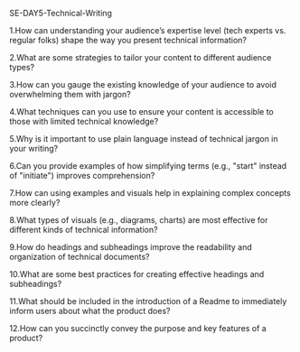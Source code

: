 SE-DAY5-Technical-Writing


  1.How can understanding your audience’s expertise level (tech experts vs. regular folks) shape the way you present technical information?


  2.What are some strategies to tailor your content to different audience types?


  3.How can you gauge the existing knowledge of your audience to avoid overwhelming them with jargon?


  4.What techniques can you use to ensure your content is accessible to those with limited technical knowledge?


  5.Why is it important to use plain language instead of technical jargon in your writing?


  6.Can you provide examples of how simplifying terms (e.g., "start" instead of "initiate") improves comprehension?


  7.How can using examples and visuals help in explaining complex concepts more clearly?


  8.What types of visuals (e.g., diagrams, charts) are most effective for different kinds of technical information?


  9.How do headings and subheadings improve the readability and organization of technical documents?


  10.What are some best practices for creating effective headings and subheadings?


  11.What should be included in the introduction of a Readme to immediately inform users about what the product does?

  
  12.How can you succinctly convey the purpose and key features of a product?
